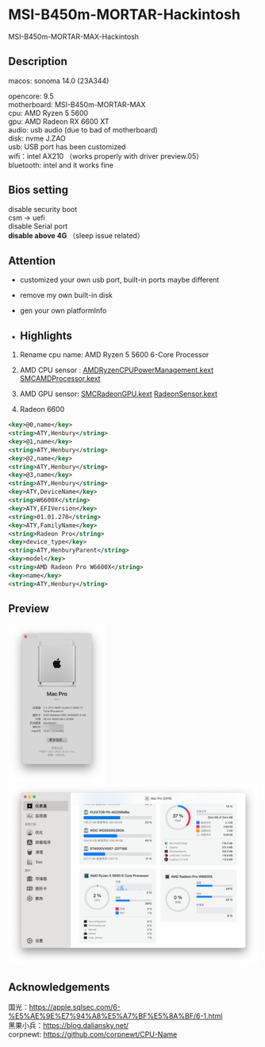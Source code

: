 # MSI-B450m-MORTAR-Hackintosh
MSI-B450m-MORTAR-MAX-Hackintosh

## Description
macos: sonoma 14.0 (23A344)

opencore: 9.5  
motherboard: MSI-B450m-MORTAR-MAX  
cpu: AMD Ryzen 5 5600   
gpu: AMD Radeon RX 6600 XT  
audio: usb audio (due to bad of motherboard)  
disk: nvme J.ZAO   
usb: USB port has been customized   
wifi：intel AX210 （works properly with driver preview.05）   
bluetooth: intel and it works fine   

## Bios setting
disable security boot  
csm -> uefi  
disable Serial port  
**disable above 4G**  （sleep issue related）  

## Attention
- customized your own usb port,  built-in ports maybe different 

- remove my own built-in disk 

- gen your own platformInfo 

- ## Highlights


1. Rename cpu name: AMD Ryzen 5 5600 6-Core Processor

2. AMD CPU sensor :  [AMDRyzenCPUPowerManagement.kext](OC/Kexts/AMDRyzenCPUPowerManagement.kext)  [SMCAMDProcessor.kext](OC/Kexts/SMCAMDProcessor.kext) 

3. AMD GPU sensor:  [SMCRadeonGPU.kext](OC/Kexts/SMCRadeonGPU.kext)  [RadeonSensor.kext](OC/Kexts/RadeonSensor.kext) 

4.  Radeon 6600

   ```xml
<key>@0,name</key>
<string>ATY,Henbury</string>
<key>@1,name</key>
<string>ATY,Henbury</string>
<key>@2,name</key>
<string>ATY,Henbury</string>
<key>@3,name</key>
<string>ATY,Henbury</string>
<key>ATY,DeviceName</key>
<string>W6600X</string>
<key>ATY,EFIVersion</key>
<string>01.01.270</string>
<key>ATY,FamilyName</key>
<string>Radeon Pro</string>
<key>device_type</key>
<string>ATY,HenburyParent</string>
<key>model</key>
<string>AMD Radeon Pro W6600X</string>
<key>name</key>
<string>ATY,Henbury</string>   
   ```


## Preview
<img src="https://github.com/MagicianLjj/MSI-B450m-MORTAR-Hackintosh/blob/main/ScreenShot/about.png" width="196"/>
<img src="https://github.com/MagicianLjj/MSI-B450m-MORTAR-Hackintosh/blob/main/ScreenShot/sensei.png" width="556"/>

## Acknowledgements 
国光：https://apple.sqlsec.com/6-%E5%AE%9E%E7%94%A8%E5%A7%BF%E5%8A%BF/6-1.html  
黑果小兵：https://blog.daliansky.net/   
corpnewt: https://github.com/corpnewt/CPU-Name  

